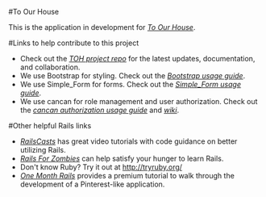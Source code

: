 #To Our House

This is the application in development for
[*To Our House*](http://toourhouse.org).

#Links to help contribute to this project
* Check out the [*TOH project repo*](https://github.com/indisbensable/toh) for the latest updates, documentation, and collaboration.
* We use Bootstrap for styling. Check out the [*Bootstrap usage guide*](http://twitter.github.io/bootstrap/index.html).
* We use Simple_Form for forms. Check out the [*Simple_Form usage guide*](https://github.com/plataformatec/simple_form).
* We use cancan for role management and user authorization. Check out the [*cancan authorization usage guide*](https://github.com/ryanb/cancan) and [*wiki*](https://github.com/ryanb/cancan/wiki/Role-Based-Authorization).

#Other helpful Rails links
* [*RailsCasts*](http://railscasts.com/) has great video tutorials with code guidance on better utilizing Rails.
* [*Rails For Zombies*](http://railsforzombies.org/) can help satisfy your hunger to learn Rails.
* Don't know Ruby? Try it out at http://tryruby.org/
* [*One Month Rails*](http://onemonthrails.com/) provides a premium tutorial to walk through the development of a Pinterest-like application.